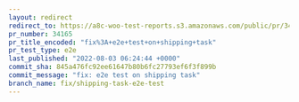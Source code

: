 ```yaml
---
layout: redirect
redirect_to: https://a8c-woo-test-reports.s3.amazonaws.com/public/pr/34165/e2e/index.html
pr_number: 34165
pr_title_encoded: "fix%3A+e2e+test+on+shipping+task"
pr_test_type: e2e
last_published: "2022-08-03 06:24:44 +0000"
commit_sha: 845a476fc92ee61647b80b6fc27793ef6f3f899b
commit_message: "fix: e2e test on shipping task"
branch_name: fix/shipping-task-e2e-test
---
```

